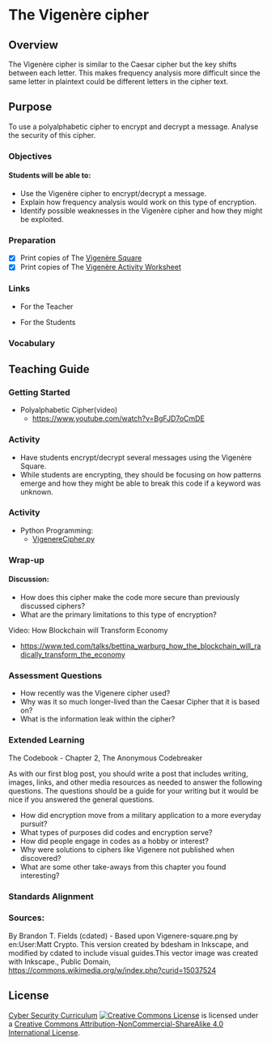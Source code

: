 # The Vigenère cipher

## Overview
The Vigenère cipher is similar to the Caesar cipher but the key shifts between each letter.  This makes frequency analysis more difficult since the same letter in plaintext could be different letters in the cipher text.

## Purpose
To use a polyalphabetic cipher to encrypt and decrypt a message. Analyse the security of this cipher.  

### Objectives
#### Students will be able to:
- Use the Vigenère cipher to encrypt/decrypt a message.
- Explain how frequency analysis would work on this type of encryption.
- Identify possible weaknesses in the Vigenère cipher and how they might be exploited.

### Preparation
- [x] Print copies of The [Vigenère Square](Vigenere_Cipher/Vigenere_square.svg)
- [x] Print copies of The [Vigenère Activity Worksheet](Vigenere_Cipher/Vigenere_Cipher_Activity.docx)

### Links
- For the Teacher

- For the Students

### Vocabulary

## Teaching Guide
### Getting Started
- Polyalphabetic Cipher(video)
  - https://www.youtube.com/watch?v=BgFJD7oCmDE

### Activity
- Have students encrypt/decrypt several messages using the Vigenère Square.
- While students are encrypting, they should be focusing on how patterns emerge and how they might be able to break this code if a keyword was unknown.

### Activity
- Python Programming:
  - [VigenereCipher.py](code/VigenereCipher.py)


### Wrap-up
#### Discussion:
- How does this cipher make the code more secure than previously discussed ciphers?
- What are the primary limitations to this type of encryption?

Video: How Blockchain will Transform Economy
- https://www.ted.com/talks/bettina_warburg_how_the_blockchain_will_radically_transform_the_economy

### Assessment Questions
- How recently was the Vigenere cipher used?
- Why was it so much longer-lived than the Caesar Cipher that it is based on?
- What is the information leak within the cipher?

### Extended Learning
The Codebook - Chapter 2, The Anonymous Codebreaker

As with our first blog post, you should write a post that includes writing, images, links, and other media resources as needed to answer the following questions. The questions should be a guide for your writing but it would be nice if you answered the general questions.

- How did encryption move from a military application to a more everyday pursuit?
- What types of purposes did codes and encryption serve?
- How did people engage in codes as a hobby or interest?
- Why were solutions to ciphers like Vigenere not published when discovered?
- What are some other take-aways from this chapter you found interesting?

### Standards Alignment

### Sources:
By Brandon T. Fields (cdated) - Based upon Vigenere-square.png by en:User:Matt Crypto. This version created by bdesham in Inkscape, and modified by cdated to include visual guides.This vector image was created with Inkscape., Public Domain, https://commons.wikimedia.org/w/index.php?curid=15037524

## License
[Cyber Security Curriculum](https://github.com/DerekBabb/CyberSecurity) <a rel="license" href="http://creativecommons.org/licenses/by-nc-sa/4.0/"><img alt="Creative Commons License" style="border-width:0" src="https://i.creativecommons.org/l/by-nc-sa/4.0/88x31.png" /></a> is licensed under a <a rel="license" href="http://creativecommons.org/licenses/by-nc-sa/4.0/">Creative Commons Attribution-NonCommercial-ShareAlike 4.0 International License</a>.
